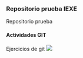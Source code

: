 ### Repositorio prueba IEXE 

Repositorio prueba 

#### Actividades GIT 

Ejercicios de git 
![](Screenshot_4.png)
